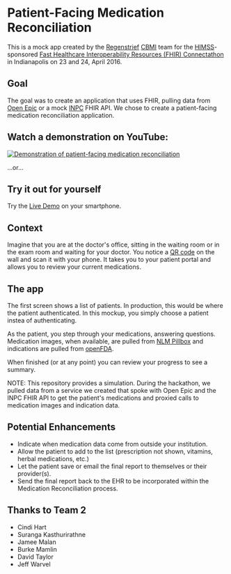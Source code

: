 Patient-Facing Medication Reconciliation
========================================

This is a mock app created by the [Regenstrief](https://www.regenstrief.org) [CBMI](https://www.regenstrief.org/centers/cbmi/) team for the [HIMSS](http://www.himss.org)-sponsored [Fast Healthcare Interoperability Resources (FHIR) Connectathon](http://indiana.himsschapter.org/Events/event.aspx?ItemNumber=47375) in Indianapolis on 23 and 24, April 2016.

Goal
----
The goal was to create an application that uses FHIR, pulling data from [Open Epic](https://open.epic.com) or a mock [INPC](http://www.ihie.org/indiana-network-for-patient-care) FHIR API. We chose to create a patient-facing medication reconciliation application.

Watch a demonstration on YouTube:
---------------------------------
[![Demonstration of patient-facing medication reconciliation](https://img.youtube.com/vi/Z-eF0852o2g/0.jpg)](https://www.youtube.com/watch?v=Z-eF0852o2g)

...or...

Try it out for yourself
-----------------------
Try the [Live Demo](https://bmamlin.github.io/org.regenstrief.fhirmedlistweb/index.html) on your smartphone.

Context
-------
Imagine that you are at the doctor's office, sitting in the waiting room or in the exam room and waiting for your doctor.  You notice a [QR code](https://en.wikipedia.org/wiki/QR_code) on the wall and scan it with your phone. It takes you to your patient portal and allows you to review your current medications.

The app
-------
The first screen shows a list of patients. In production, this would be where the patient authenticated. In this mockup, you simply choose a patient instea of authenticating.

As the patient, you step through your medications, answering questions. Medication images, when available, are pulled from [NLM Pillbox](https://pillbox.nlm.nih.gov/developer.html) and indications are pulled from [openFDA](https://open.fda.gov/api/reference/).

When finished (or at any point) you can review your progress to see a summary.

NOTE: This repository provides a simulation. During the hackathon, we pulled data from a service we created that spoke with Open Epic and the INPC FHIR API to get the patient's medications and proxied calls to medication images and indication data.

Potential Enhancements
----------------------
* Indicate when medication data come from outside your institution.
* Allow the patient to add to the list (prescription not shown, vitamins, herbal medications, etc.)
* Let the patient save or email the final report to themselves or their provider(s).
* Send the final report back to the EHR to be incorporated within the Medication Reconciliation process.

Thanks to Team 2
----------------
* Cindi Hart
* Suranga Kasthurirathne
* Jamee Malan
* Burke Mamlin
* David Taylor
* Jeff Warvel
